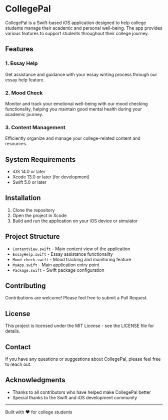 # CollegePal

CollegePal is a Swift-based iOS application designed to help college students manage their academic and personal well-being. The app provides various features to support students throughout their college journey.

## Features

### 1. Essay Help
Get assistance and guidance with your essay writing process through our essay help feature.

### 2. Mood Check
Monitor and track your emotional well-being with our mood checking functionality, helping you maintain good mental health during your academic journey.

### 3. Content Management
Efficiently organize and manage your college-related content and resources.

## System Requirements

- iOS 14.0 or later
- Xcode 13.0 or later (for development)
- Swift 5.0 or later

## Installation

1. Clone the repository
2. Open the project in Xcode
3. Build and run the application on your iOS device or simulator

## Project Structure

- `ContentView.swift` - Main content view of the application
- `EssayHelp.swift` - Essay assistance functionality
- `Mood check.swift` - Mood tracking and monitoring feature
- `MyApp.swift` - Main application entry point
- `Package.swift` - Swift package configuration

## Contributing

Contributions are welcome! Please feel free to submit a Pull Request.

## License

This project is licensed under the MIT License - see the LICENSE file for details.

## Contact

If you have any questions or suggestions about CollegePal, please feel free to reach out.

## Acknowledgments

- Thanks to all contributors who have helped make CollegePal better
- Special thanks to the Swift and iOS development community

---
Built with ❤️ for college students